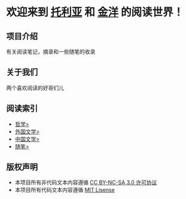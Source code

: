 # 欢迎来到 [托利亚](https://github.com/Tolia-GH) 和 [金洋](https://github.com/Tolia-GH) 的阅读世界！

## 项目介绍
有关阅读笔记，摘录和一些随笔的收录

## 关于我们
两个喜欢阅读的好哥们儿

## 阅读索引

- [哲学>](哲学/README.md)
- [外国文学>](外国文学/README.md)
- [中国文学>](中国文学/README.md)
- [随笔>](404.md)

## 版权声明
- 本项目所有非代码文本内容遵循 [CC BY-NC-SA 3.0 许可协议](https://creativecommons.org/licenses/by-nc-sa/3.0/deed.zh)
- 本项目所有代码文本内容遵循 [MIT Lisense](https://opensource.org/licenses/mit-license.php)
